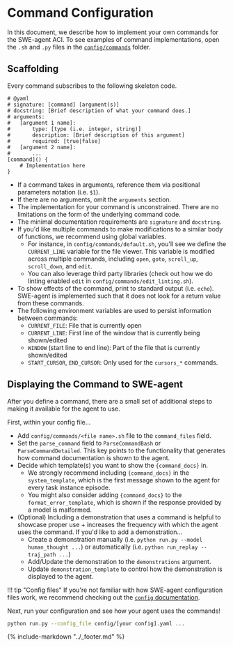 # Command Configuration
In this document, we describe how to implement your own commands for the SWE-agent ACI.
To see examples of command implementations, open the `.sh` and `.py` files in the
[`config/commands`](https://github.com/princeton-nlp/SWE-agent/tree/main/config/commands) folder.

## Scaffolding

Every command subscribes to the following skeleton code.

```shell
# @yaml
# signature: [command] [argument(s)]
# docstring: [Brief description of what your command does.]
# arguments:
#   [argument 1 name]:
#       type: [type (i.e. integer, string)]
#       description: [Brief description of this argument]
#       required: [true|false]
#   [argument 2 name]:
#       ...
[command]() {
    # Implementation here
}
```

* If a command takes in arguments, reference them via positional parameters notation (i.e. `$1`).
* If there are no arguments, omit the `arguments` section.
* The implementation for your command is unconstrained. There are no limitations on the form of the underlying command code.
* The minimal documentation requirements are `signature` and `docstring`.
* If you'd like multiple commands to make modifications to a similar body of functions, we recommend using global variables.
    * For instance, in `config/commands/default.sh`, you'll see we define the `CURRENT_LINE` variable for the file viewer. This variable is modified across multiple commands, including `open`, `goto`, `scroll_up`, `scroll_down`, and `edit`.
    * You can also leverage third party libraries (check out how we do linting enabled `edit` in `config/commands/edit_linting.sh`).
* To show effects of the command, print to standard output (i.e. `echo`). SWE-agent is implemented such that it does not look for a return value from these commands.
* The following environment variables are used to persist information between commands:
    * `CURRENT_FILE`: File that is currently open
    * `CURRENT_LINE`: First line of the window that is currently being shown/edited
    * `WINDOW` (start line to end line): Part of the file that is currently shown/edited
    * `START_CURSOR`, `END_CURSOR`: Only used for the `cursors_*` commands.

## Displaying the Command to SWE-agent
After you define a command, there are a small set of additional steps to making it available for the agent to use.

First, within your config file...

* Add `config/commands/<file name>.sh` file to the `command_files` field.
* Set the `parse_command` field to `ParseCommandBash` or `ParseCommandDetailed`. This key points to the functionality that generates how command documentation is shown to the agent.
* Decide which template(s) you want to show the `{command_docs}` in.
    * We strongly recommend including `{command_docs}` in the `system_template`, which is the first message shown to the agent for every task instance episode.
    * You might also consider adding `{command_docs}` to the `format_error_template`, which is shown if the response provided by a model is malformed.
* (Optional) Including a demonstration that uses a command is helpful to showcase proper use + increases the frequency with which the agent uses the command. If you'd like to add a demonstration...
    * Create a demonstration manually (i.e. `python run.py --model human_thought ...`) or automatically (i.e. `python run_replay --traj_path ...`)
    * Add/Update the demonstration to the `demonstrations` argument.
    * Update `demonstration_template` to control how the demonstration is displayed to the agent.

!!! tip "Config files"
    If you're not familiar with how SWE-agent configuration files work, we recommend checking out the [`config` documentation](config.md).

Next, run your configuration and see how your agent uses the commands!
```bash
python run.py --config_file config/[your config].yaml ...
```

{% include-markdown "../_footer.md" %}

